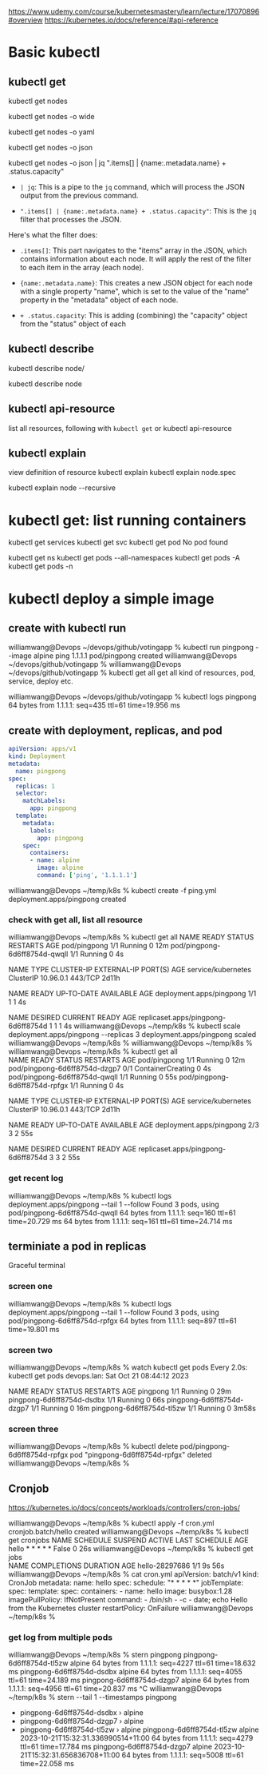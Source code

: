 https://www.udemy.com/course/kubernetesmastery/learn/lecture/17070896#overview
https://kubernetes.io/docs/reference/#api-reference

# Basic kubectl
## kubectl get
kubectl get nodes

kubectl get nodes -o wide

kubectl get nodes -o yaml

kubectl get nodes -o json

kubectl get nodes -o json | jq ".items[] | {name:.metadata.name} + .status.capacity"

- `| jq`: This is a pipe to the `jq` command, which will process the JSON output from the previous command.

- `".items[] | {name:.metadata.name} + .status.capacity"`: This is the `jq` filter that processes the JSON.

Here's what the filter does:

- `.items[]`: This part navigates to the "items" array in the JSON, which contains information about each node. It will apply the rest of the filter to each item in the array (each node).

- `{name:.metadata.name}`: This creates a new JSON object for each node with a single property "name", which is set to the value of the "name" property in the "metadata" object of each node.

- `+ .status.capacity`: This is adding (combining) the "capacity" object from the "status" object of each

## kubectl describe
kubectl describe node/<node>

kubectl describe node <node>

## kubectl api-resource
list all resources, following with `kubectl get` or 
kubectl api-resource

## kubectl explain
view definition of resource
kubectl explain <type>
kubectl explain node.spec

kubectl explain node --recursive


# kubectl get: list running containers
kubectl get services
kubectl get svc
kubectl get pod
	No pod found

kubectl get ns
kubectl get pods --all-namespaces
kubectl get pods -A
kubectl get pods -n <namespace>


# kubectl deploy a simple image

## create with kubectl run 
williamwang@Devops ~/devops/github/votingapp % kubectl run pingpong --image alpine ping 1.1.1.1
pod/pingpong created
williamwang@Devops ~/devops/github/votingapp % 
williamwang@Devops ~/devops/github/votingapp % kubectl get all
   get all kind of resources, pod, service, deploy etc.


williamwang@Devops ~/devops/github/votingapp % kubectl logs pingpong
64 bytes from 1.1.1.1: seq=435 ttl=61 time=19.956 ms

## create with deployment, replicas, and pod
```yaml
apiVersion: apps/v1
kind: Deployment
metadata:
  name: pingpong
spec:
  replicas: 1
  selector:
    matchLabels:
      app: pingpong
  template:
    metadata:
      labels:
        app: pingpong
    spec:
      containers:
      - name: alpine
        image: alpine
        command: ['ping', '1.1.1.1']
```


williamwang@Devops ~/temp/k8s % kubectl create -f ping.yml 
deployment.apps/pingpong created

### check with get all, list all resource
williamwang@Devops ~/temp/k8s % kubectl get all
NAME                            READY   STATUS    RESTARTS   AGE
pod/pingpong                    1/1     Running   0          12m
pod/pingpong-6d6ff8754d-qwqll   1/1     Running   0          4s

NAME                 TYPE        CLUSTER-IP   EXTERNAL-IP   PORT(S)   AGE
service/kubernetes   ClusterIP   10.96.0.1    <none>        443/TCP   2d11h

NAME                       READY   UP-TO-DATE   AVAILABLE   AGE
deployment.apps/pingpong   1/1     1            1           4s

NAME                                  DESIRED   CURRENT   READY   AGE
replicaset.apps/pingpong-6d6ff8754d   1         1         1       4s
williamwang@Devops ~/temp/k8s % kubectl scale deployment.apps/pingpong --replicas 3
deployment.apps/pingpong scaled
williamwang@Devops ~/temp/k8s % 
williamwang@Devops ~/temp/k8s % 
williamwang@Devops ~/temp/k8s % kubectl get all                                    
NAME                            READY   STATUS              RESTARTS   AGE
pod/pingpong                    1/1     Running             0          12m
pod/pingpong-6d6ff8754d-dzgp7   0/1     ContainerCreating   0          4s
pod/pingpong-6d6ff8754d-qwqll   1/1     Running             0          55s
pod/pingpong-6d6ff8754d-rpfgx   1/1     Running             0          4s

NAME                 TYPE        CLUSTER-IP   EXTERNAL-IP   PORT(S)   AGE
service/kubernetes   ClusterIP   10.96.0.1    <none>        443/TCP   2d11h

NAME                       READY   UP-TO-DATE   AVAILABLE   AGE
deployment.apps/pingpong   2/3     3            2           55s

NAME                                  DESIRED   CURRENT   READY   AGE
replicaset.apps/pingpong-6d6ff8754d   3         3         2       55s


### get recent log
williamwang@Devops ~/temp/k8s % kubectl logs deployment.apps/pingpong --tail 1 --follow
Found 3 pods, using pod/pingpong-6d6ff8754d-qwqll
64 bytes from 1.1.1.1: seq=160 ttl=61 time=20.729 ms
64 bytes from 1.1.1.1: seq=161 ttl=61 time=24.714 ms


## terminiate a pod in replicas

Graceful terminal

### screen one
williamwang@Devops ~/temp/k8s % kubectl logs deployment.apps/pingpong --tail 1 --follow
Found 3 pods, using pod/pingpong-6d6ff8754d-rpfgx
64 bytes from 1.1.1.1: seq=897 ttl=61 time=19.801 ms

### screen two
williamwang@Devops ~/temp/k8s % watch kubectl get pods
Every 2.0s: kubectl get pods                                                                                devops.lan: Sat Oct 21 08:44:12 2023

NAME                        READY   STATUS    RESTARTS   AGE
pingpong                    1/1     Running   0          29m
pingpong-6d6ff8754d-dsdbx   1/1     Running   0          66s
pingpong-6d6ff8754d-dzgp7   1/1     Running   0          16m
pingpong-6d6ff8754d-tl5zw   1/1     Running   0          3m58s

### screen three
williamwang@Devops ~/temp/k8s % kubectl delete pod/pingpong-6d6ff8754d-rpfgx
pod "pingpong-6d6ff8754d-rpfgx" deleted
williamwang@Devops ~/temp/k8s % 


## Cronjob
https://kubernetes.io/docs/concepts/workloads/controllers/cron-jobs/


williamwang@Devops ~/temp/k8s % kubectl apply -f cron.yml 
cronjob.batch/hello created
williamwang@Devops ~/temp/k8s % kubectl get cronjobs 
NAME    SCHEDULE    SUSPEND   ACTIVE   LAST SCHEDULE   AGE
hello   * * * * *   False     0        <none>          26s
williamwang@Devops ~/temp/k8s % kubectl get jobs    
NAME             COMPLETIONS   DURATION   AGE
hello-28297686   1/1           9s         56s
williamwang@Devops ~/temp/k8s % cat cron.yml 
apiVersion: batch/v1
kind: CronJob
metadata:
  name: hello
spec:
  schedule: "* * * * *"
  jobTemplate:
    spec:
      template:
        spec:
          containers:
          - name: hello
            image: busybox:1.28
            imagePullPolicy: IfNotPresent
            command:
            - /bin/sh
            - -c
            - date; echo Hello from the Kubernetes cluster
          restartPolicy: OnFailure
williamwang@Devops ~/temp/k8s %



###  get log from multiple pods 

williamwang@Devops ~/temp/k8s % stern pingpong
pingpong-6d6ff8754d-tl5zw alpine 64 bytes from 1.1.1.1: seq=4227 ttl=61 time=18.632 ms
pingpong-6d6ff8754d-dsdbx alpine 64 bytes from 1.1.1.1: seq=4055 ttl=61 time=24.189 ms
pingpong-6d6ff8754d-dzgp7 alpine 64 bytes from 1.1.1.1: seq=4956 ttl=61 time=20.837 ms
^C
williamwang@Devops ~/temp/k8s % stern --tail 1 --timestamps pingpong
+ pingpong-6d6ff8754d-dsdbx › alpine
+ pingpong-6d6ff8754d-dzgp7 › alpine
+ pingpong-6d6ff8754d-tl5zw › alpine
pingpong-6d6ff8754d-tl5zw alpine 2023-10-21T15:32:31.336990514+11:00 64 bytes from 1.1.1.1: seq=4279 ttl=61 time=17.784 ms
pingpong-6d6ff8754d-dzgp7 alpine 2023-10-21T15:32:31.656836708+11:00 64 bytes from 1.1.1.1: seq=5008 ttl=61 time=22.058 ms
